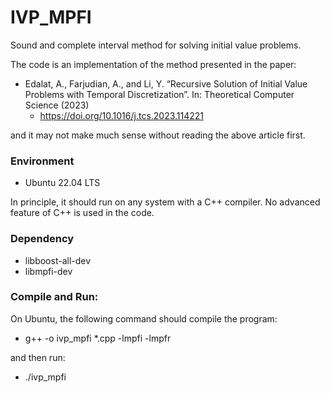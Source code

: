 # IVP_MPFI
Sound and complete interval method for solving initial value problems.

The code is an implementation of the method presented in the paper:

- Edalat, A., Farjudian, A., and Li, Y. “Recursive Solution of Initial Value Problems with Temporal Discretization”. In: Theoretical Computer Science (2023)
  - https://doi.org/10.1016/j.tcs.2023.114221

and it may not make much sense without reading the above article first.



### Environment
- Ubuntu 22.04 LTS

In principle, it should run on any system with a C++ compiler. No advanced feature of C++ is used in the code.

### Dependency
- libboost-all-dev
- libmpfi-dev


### Compile and Run:
On Ubuntu, the following command should compile the program:

- g++ -o ivp_mpfi *.cpp -lmpfi -lmpfr

and then run:

- ./ivp_mpfi




